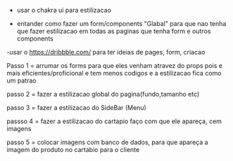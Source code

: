 - usar o chakra ui para estilizacao


- entander como fazer um form/components "Glabal" para que nao tenha que fazer estilizacao em todas as paginas que tenha form e outros components


-usar o https://dribbble.com/ para ter ideias de pages, form, criacao 


Passo 1 = arrumar os forms para que eles venham atravez do props pois e mais eficientes/proficional e tem menos codigos e a estilizacao fica como um patrao

passo 2 = fazer a estilizacao global do pagina(fundo,tamanho etc)

passo 3 = fazer a estilizacao do SideBar (Menu)

passso 4 = fazer a estilizacao do cartapio faço com que ele apareça, cem imagens

passo 5 = colocar imagens com banco de dados, para que apareça a imagem do produto no cartabio para o cliente

